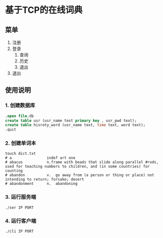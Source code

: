 # 基于TCP的在线词典

## 菜单
1. 注册
2. 登录
    1. 查询
    2. 历史
    3. 退出
3. 退出

## 使用说明
### 1. 创建数据库
```sql
.open file.db
create table usr (usr_name text primary key , usr_pwd text);
create table hisroty_word (usr_name text, time text, word text);
.quit
```
### 2. 创建单词本
```shell
touch dict.txt
# a                indef art one
# abacus           n.frame with beads that slide along parallel #rods, used for teaching numbers to children, and (in some countries) for counting
# abandon          v.  go away from (a person or thing or place) not intending to return; forsake; desert
# abandonment      n.  abandoning
```
### 3. 运行服务端
```shell
./ser IP PORT
```
### 4. 运行客户端
```shell
./cli IP PORT
```
